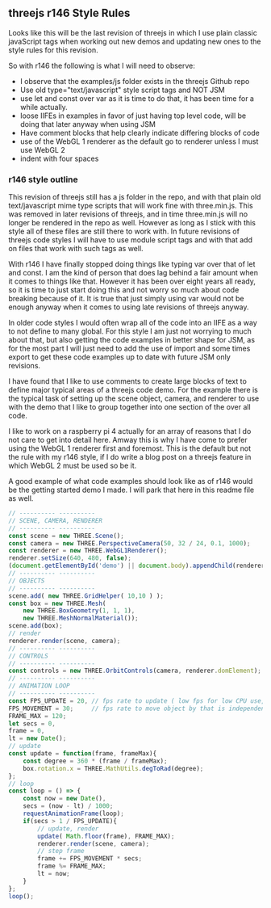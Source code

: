 ## threejs r146 Style Rules

Looks like this will be the last revision of threejs in which I use plain classic javaScript tags when working out new demos and updating new ones to the style rules for this revision.

So with r146 the following is what I will need to observe:

* I observe that the examples/js folder exists in the threejs Github repo
* Use old type="text/javascript" style script tags and NOT JSM
* use let and const over var as it is time to do that, it has been time for a while actually.
* loose IIFEs in examples in favor of just having top level code, will be doing that later anyway when using JSM
* Have comment blocks that help clearly indicate differing blocks of code
* use of the WebGL 1 renderer as the default go to renderer unless I must use WebGL 2
* indent with four spaces

### r146 style outline

This revision of threejs still has a js folder in the repo, and with that plain old text/javascript mime type scripts that will work fine with three.min.js. This was removed in later revisions of threejs, and in time three.min.js will no longer be rendered in the repo as well. However as long as I stick with this style all of these files are still there to work with. In future revisions of threejs code styles I will have to use module script tags and with that add on files that work with such tags as well.

With r146 I have finally stopped doing things like typing var over that of let and const. I am the kind of person that does lag behind a fair amount when it comes to things like that. However it has been over eight years all ready, so it is time to just start doing this and not worry so much about code breaking because of it. It is true that just simply using var would not be enough anyway when it comes to using late revisions of threejs anyway.

In older code styles I would often wrap all of the code into an IIFE as a way to not define to many global. For this style I am just not worrying to much about that, but also getting the code examples in better shape for JSM, as for the most part I will just need to add the use of import and some times export to get these code examples up to date with future JSM only revisions.

I have found that I like to use comments to create large blocks of text to define major typical areas of a threejs code demo. For the example there is the typical task of setting up the scene object, camera, and renderer to use with the demo that I like to group together into one section of the over all code.

I like to work on a raspberry pi 4 actually for an array of reasons that I do not care to get into detail here. Amway this is why I have come to prefer using the WebGL 1 renderer first and foremost. This is the default but not the rule with my r146 style, if I do write a blog post on a threejs feature in which WebGL 2 must be used so be it.

A good example of what code examples should look like as of r146 would be the getting started demo I made. I will park that here in this readme file as well.

```js
// ---------- ----------
// SCENE, CAMERA, RENDERER
// ---------- ----------
const scene = new THREE.Scene();
const camera = new THREE.PerspectiveCamera(50, 32 / 24, 0.1, 1000);
const renderer = new THREE.WebGL1Renderer();
renderer.setSize(640, 480, false);
(document.getElementById('demo') || document.body).appendChild(renderer.domElement);
// ---------- ----------
// OBJECTS
// ---------- ----------
scene.add( new THREE.GridHelper( 10,10 ) );
const box = new THREE.Mesh(
    new THREE.BoxGeometry(1, 1, 1),
    new THREE.MeshNormalMaterial());
scene.add(box);
// render
renderer.render(scene, camera);
// ---------- ----------
// CONTROLS
// ---------- ----------
const controls = new THREE.OrbitControls(camera, renderer.domElement);
// ---------- ----------
// ANIMATION LOOP
// ---------- ----------
const FPS_UPDATE = 20, // fps rate to update ( low fps for low CPU use, but choppy video )
FPS_MOVEMENT = 30;     // fps rate to move object by that is independent of frame update rate
FRAME_MAX = 120;
let secs = 0,
frame = 0,
lt = new Date();
// update
const update = function(frame, frameMax){
    const degree = 360 * (frame / frameMax);
    box.rotation.x = THREE.MathUtils.degToRad(degree);
};
// loop
const loop = () => {
    const now = new Date(),
    secs = (now - lt) / 1000;
    requestAnimationFrame(loop);
    if(secs > 1 / FPS_UPDATE){
        // update, render
        update( Math.floor(frame), FRAME_MAX);
        renderer.render(scene, camera);
        // step frame
        frame += FPS_MOVEMENT * secs;
        frame %= FRAME_MAX;
        lt = now;
    }
};
loop();
```